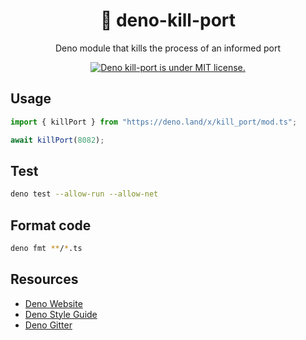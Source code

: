 <h1 align="center">🦕 deno-kill-port</h1>

<p align="center">
  Deno module that kills the process of an informed port
</p>

<p align="center">
  <a href="https://github.com/gustavofabro/deno_kill_port/blob/master/LICENSE">
    <img src="https://img.shields.io/github/license/gustavofabro/deno_kill_port" alt="Deno kill-port is under MIT license." />
  </a>
</p>

## Usage

```typescript
import { killPort } from "https://deno.land/x/kill_port/mod.ts";

await killPort(8082);
```

## Test

```bash
deno test --allow-run --allow-net
```

## Format code

```bash
deno fmt **/*.ts
```

## Resources

- [Deno Website](https://deno.land)
- [Deno Style Guide](https://deno.land/manual/contributing/style_guide)
- [Deno Gitter](https://gitter.im/denolife/Lobby)
